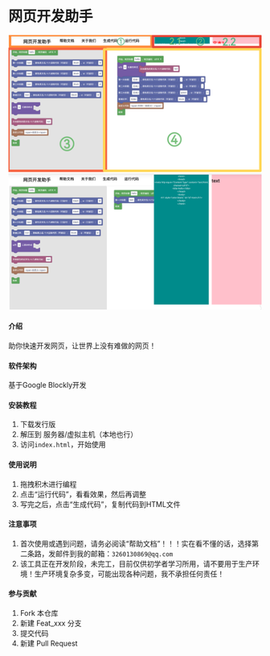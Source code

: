 # 网页开发助手

![预览图1](image/help1.png)
![预览图2](image/help2.png)

#### 介绍

助你快速开发网页，让世界上没有难做的网页！

#### 软件架构

基于Google Blockly开发


#### 安装教程

1.  下载发行版
2.  解压到 服务器/虚拟主机（本地也行）
3.  访问`index.html`，开始使用

#### 使用说明

1.  拖拽积木进行编程
2.  点击“运行代码”，看看效果，然后再调整
3.  写完之后，点击“生成代码”，复制代码到HTML文件


#### 注意事项

1.  首次使用或遇到问题，请务必阅读“帮助文档”！！！实在看不懂的话，选择第二条路，发邮件到我的邮箱：`3260130869@qq.com`
2.  该工具正在开发阶段，未完工，目前仅供初学者学习所用，请不要用于生产环境！生产环境复杂多变，可能出现各种问题，我不承担任何责任！


#### 参与贡献

1.  Fork 本仓库
2.  新建 Feat_xxx 分支
3.  提交代码
4.  新建 Pull Request